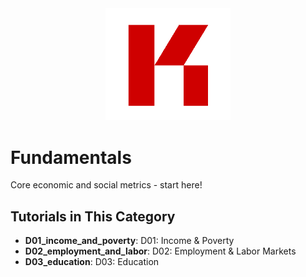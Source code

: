 <div align="center">
  <img src="../../assets/images/KRLabs_WebLogo.png" alt="KR-Labs" width="200">
</div>

# Fundamentals

Core economic and social metrics - start here!

## Tutorials in This Category

- **D01_income_and_poverty**: D01: Income & Poverty
- **D02_employment_and_labor**: D02: Employment & Labor Markets
- **D03_education**: D03: Education
